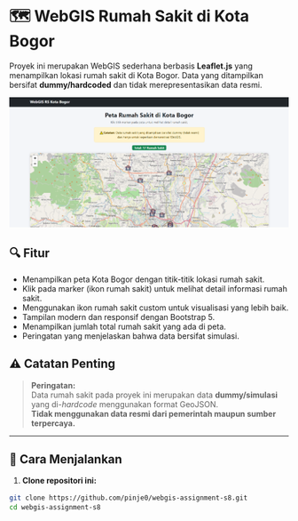 # 🗺️ WebGIS Rumah Sakit di Kota Bogor

Proyek ini merupakan WebGIS sederhana berbasis **Leaflet.js** yang menampilkan lokasi rumah sakit di Kota Bogor. Data yang ditampilkan bersifat **dummy/hardcoded** dan tidak merepresentasikan data resmi.

![Screenshot](screenshot.png) <!-- opsional jika kamu ingin menambahkan tangkapan layar -->

## 🔍 Fitur

- Menampilkan peta Kota Bogor dengan titik-titik lokasi rumah sakit.
- Klik pada marker (ikon rumah sakit) untuk melihat detail informasi rumah sakit.
- Menggunakan ikon rumah sakit custom untuk visualisasi yang lebih baik.
- Tampilan modern dan responsif dengan Bootstrap 5.
- Menampilkan jumlah total rumah sakit yang ada di peta.
- Peringatan yang menjelaskan bahwa data bersifat simulasi.

## ⚠️ Catatan Penting

> **Peringatan:**  
> Data rumah sakit pada proyek ini merupakan data **dummy/simulasi** yang di-_hardcode_ menggunakan format GeoJSON.  
> **Tidak menggunakan data resmi dari pemerintah maupun sumber terpercaya.**

---

## 🚀 Cara Menjalankan

1. **Clone repositori ini:**

```bash
git clone https://github.com/pinje0/webgis-assignment-s8.git
cd webgis-assignment-s8
```

